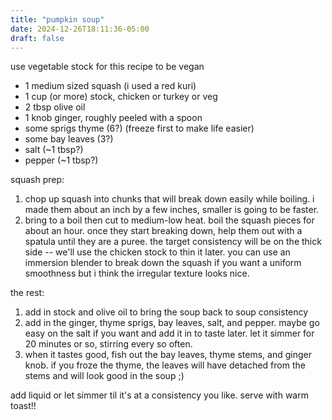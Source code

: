 ```yaml
---
title: "pumpkin soup"
date: 2024-12-26T18:11:36-05:00
draft: false
---
```


use vegetable stock for this recipe to be vegan

* 1 medium sized squash (i used a red kuri)
* 1 cup (or more) stock, chicken or turkey or veg
* 2 tbsp olive oil
* 1 knob ginger, roughly peeled with a spoon
* some sprigs thyme (6?) (freeze first to make life easier)
* some bay leaves (3?)
* salt (~1 tbsp?)
* pepper (~1 tbsp?)

squash prep:
1. chop up squash into chunks that will break down easily while boiling. i made them about an inch by a few inches, smaller is going to be faster.
2. bring to a boil then cut to medium-low heat. boil the squash pieces for about an hour. once they start breaking down, help them out with a spatula until they are a puree. the target consistency will be on the thick side -- we'll use the chicken stock to thin it later. you can use an immersion blender to break down the squash if you want a uniform smoothness but i think the irregular texture looks nice.

the rest:
1. add in stock and olive oil to bring the soup back to soup consistency
2. add in the ginger, thyme sprigs, bay leaves, salt, and pepper. maybe go easy on the salt if you want and add it in to taste later. let it simmer for 20 minutes or so, stirring every so often.
3. when it tastes good, fish out the bay leaves, thyme stems, and ginger knob. if you froze the thyme, the leaves will have detached from the stems and will look good in the soup ;)

add liquid or let simmer til it's at a consistency you like. serve with warm toast!!
